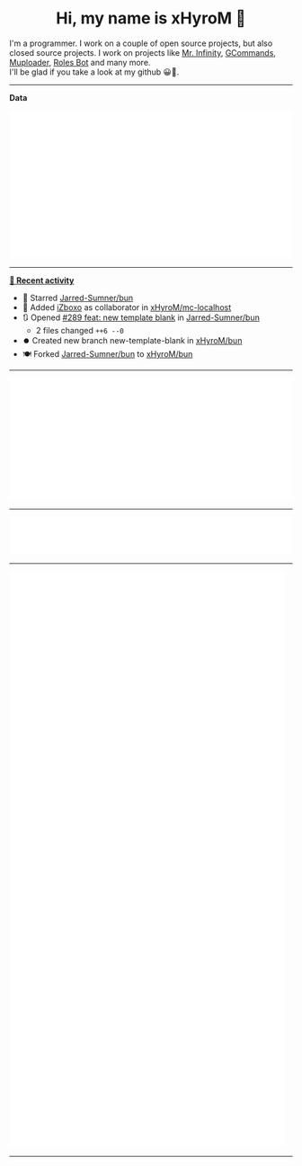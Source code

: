 <p align="center">
    <!-- <img src="https://avatars.githubusercontent.com/u/56601352" width="192" alt="hyro's pfp" /> -->
    <h1 align="center">Hi, my name is xHyroM 👋</h1>
</p>

I'm a programmer. I work on a couple of open source projects, but also closed source projects. I work on projects like [Mr. Infinity](https://discord.com/oauth2/authorize?client_id=720321585625694239&scope=bot%20applications.commands&permissions=8&redirect_uri=https://blobs.gq/imanager&prompt=consent&response_type=code), [GCommands](https://github.com/Garlic-Team/GCommands), [Muploader](https://github.com/xHyroM/Muploder), [Roles Bot](https://github.com/xHyroM/roles-bot) and many more.  
I'll be glad if you take a look at my github 😀👀.

___
**Data**

<img src="https://github.com/xHyroM/xHyroM/blob/master/.cache/base.svg">

___

**[📰 Recent activity](https://github.com/xHyroM)**
* 🌟 Starred [Jarred-Sumner/bun](https://github.com/Jarred-Sumner/bun)
* 💼 Added [iZboxo](https://github.com/iZboxo) as collaborator in [xHyroM/mc-localhost](https://github.com/xHyroM/mc-localhost)
* 🔃 Opened [#289 feat: new template blank](https://github.com/Jarred-Sumner/bun/pull/289) in [Jarred-Sumner/bun](https://github.com/Jarred-Sumner/bun)
  * 2 files changed `++6 --0`
* ⏺️ Created new branch new-template-blank in [xHyroM/bun](https://github.com/xHyroM/bun)
* 🍽️ Forked [Jarred-Sumner/bun](https://github.com/Jarred-Sumner/bun) to [xHyroM/bun](https://github.com/xHyroM/bun)


___

<img src="https://github.com/xHyroM/xHyroM/blob/master/.cache/isocalendar.svg">

___

<img src="https://github.com/xHyroM/xHyroM/blob/master/.cache/languages.svg">

___

<img src="https://github.com/xHyroM/xHyroM/blob/master/.cache/achievements.svg">

___
